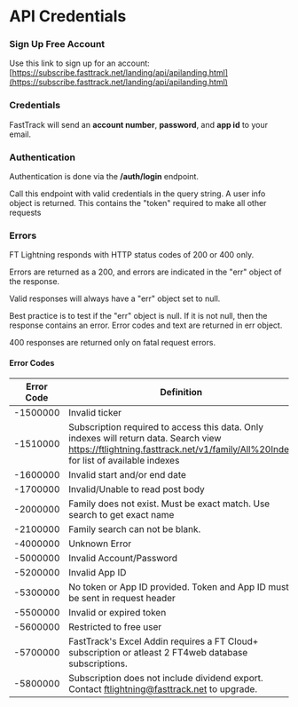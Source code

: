 # API Credentials

### Sign Up Free Account
Use this link to sign up for an account:
[https://subscribe.fasttrack.net/landing/api/apilanding.html](https://subscribe.fasttrack.net/landing/api/apilanding.html)

### Credentials
FastTrack will send an **account number**, **password**, and **app id** to your email.

### Authentication
Authentication is done via the **/auth/login** endpoint. 

Call this endpoint with valid credentials in the query string. A user info object is returned. This contains the "token" required to make all other requests 

### Errors
FT Lightning responds with HTTP status codes of 200 or 400 only.

Errors are returned as a 200, and errors are indicated in the "err" object of the response. 

Valid responses will always have a "err" object set to null. 

Best practice is to test if the "err" object is null. If it is not null, then the response contains an error. Error codes and text are returned in err object.

400 responses are returned only on fatal request errors.

#### Error Codes

Error Code | Definition 
---------|----------
-1500000 | Invalid ticker  
-1510000 | Subscription required to access this data. Only indexes will return data. Search view https://ftlightning.fasttrack.net/v1/family/All%20Index for list of available indexes
-1600000 | Invalid start and/or end date
-1700000 | Invalid/Unable to read post body 
-2000000 | Family does not exist. Must be exact match. Use search to get exact name
-2100000 | Family search can not be blank.
-4000000|Unknown Error
-5000000 | Invalid Account/Password
-5200000 | Invalid App ID
-5300000 | No token or App ID provided. Token and App ID must be sent in request header
-5500000 | Invalid or expired token
-5600000 | Restricted to free user 
-5700000 | FastTrack's Excel Addin requires a FT Cloud+ subscription or atleast 2 FT4web database subscriptions.
-5800000 | Subscription does not include dividend export. Contact ftlightning@fasttrack.net to upgrade.


